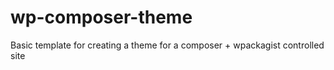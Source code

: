 # wp-composer-theme
Basic template for creating a theme for a composer + wpackagist controlled site 
